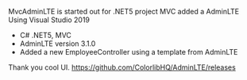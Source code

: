 MvcAdminLTE is started out for .NET5 project MVC added a AdminLTE
Using Visual Studio 2019
- C# .NET5, MVC
- AdminLTE version 3.1.0
- Added a new EmployeeController using a template from  AdminLTE

Thank you cool UI.
https://github.com/ColorlibHQ/AdminLTE/releases